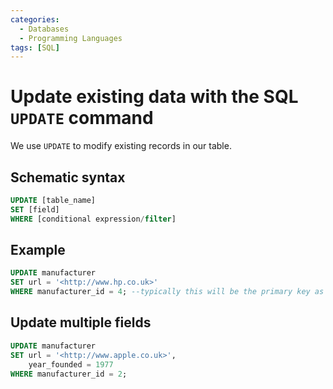 ```yaml
---
categories:
  - Databases
  - Programming Languages
tags: [SQL]
---
```


# Update existing data with the SQL `UPDATE` command

We use `UPDATE` to modify existing records in our table.

## Schematic syntax

```sql
UPDATE [table_name]
SET [field]
WHERE [conditional expression/filter]
```

## Example

```sql
UPDATE manufacturer
SET url = '<http://www.hp.co.uk>'
WHERE manufacturer_id = 4; --typically this will be the primary key as you are updating and existing record and need to identify it uniquely
```

## Update multiple fields

```sql
UPDATE manufacturer
SET url = '<http://www.apple.co.uk>',
    year_founded = 1977
WHERE manufacturer_id = 2;
```
